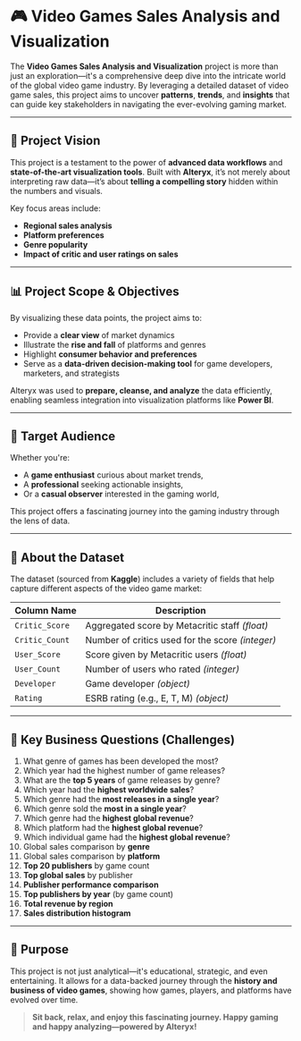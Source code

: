 

# 🎮 **Video Games Sales Analysis and Visualization**

The **Video Games Sales Analysis and Visualization** project is more than just an exploration—it's a comprehensive deep dive into the intricate world of the global video game industry. By leveraging a detailed dataset of video game sales, this project aims to uncover **patterns**, **trends**, and **insights** that can guide key stakeholders in navigating the ever-evolving gaming market.

---

## 🧠 **Project Vision**

This project is a testament to the power of **advanced data workflows** and **state-of-the-art visualization tools**. Built with **Alteryx**, it’s not merely about interpreting raw data—it’s about **telling a compelling story** hidden within the numbers and visuals.

Key focus areas include:

* **Regional sales analysis**
* **Platform preferences**
* **Genre popularity**
* **Impact of critic and user ratings on sales**

---

## 📊 **Project Scope & Objectives**

By visualizing these data points, the project aims to:

* Provide a **clear view** of market dynamics
* Illustrate the **rise and fall** of platforms and genres
* Highlight **consumer behavior and preferences**
* Serve as a **data-driven decision-making tool** for game developers, marketers, and strategists

Alteryx was used to **prepare, cleanse, and analyze** the data efficiently, enabling seamless integration into visualization platforms like **Power BI**.

---

## 👥 **Target Audience**

Whether you're:

* A **game enthusiast** curious about market trends,
* A **professional** seeking actionable insights,
* Or a **casual observer** interested in the gaming world,

This project offers a fascinating journey into the gaming industry through the lens of data.

---

## 📂 **About the Dataset**

The dataset (sourced from **Kaggle**) includes a variety of fields that help capture different aspects of the video game market:

| Column Name    | Description                                      |
| -------------- | ------------------------------------------------ |
| `Critic_Score` | Aggregated score by Metacritic staff *(float)*   |
| `Critic_Count` | Number of critics used for the score *(integer)* |
| `User_Score`   | Score given by Metacritic users *(float)*        |
| `User_Count`   | Number of users who rated *(integer)*            |
| `Developer`    | Game developer *(object)*                        |
| `Rating`       | ESRB rating (e.g., E, T, M) *(object)*           |

---

## 🧩 **Key Business Questions (Challenges)**

1. What genre of games has been developed the most?
2. Which year had the highest number of game releases?
3. What are the **top 5 years** of game releases by genre?
4. Which year had the **highest worldwide sales**?
5. Which genre had the **most releases in a single year**?
6. Which genre sold the **most in a single year**?
7. Which genre had the **highest global revenue**?
8. Which platform had the **highest global revenue**?
9. Which individual game had the **highest global revenue**?
10. Global sales comparison by **genre**
11. Global sales comparison by **platform**
12. **Top 20 publishers** by game count
13. **Top global sales** by publisher
14. **Publisher performance comparison**
15. **Top publishers by year** (by game count)
16. **Total revenue by region**
17. **Sales distribution histogram**

---

## 🎯 **Purpose**

This project is not just analytical—it's educational, strategic, and even entertaining. It allows for a data-backed journey through the **history and business of video games**, showing how games, players, and platforms have evolved over time.

> **Sit back, relax, and enjoy this fascinating journey. Happy gaming and happy analyzing—powered by Alteryx!**


